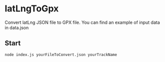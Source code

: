 # latLngToGpx
Convert latLng JSON file to GPX file.
You can find an example of input data in data.json

## Start
```
node index.js yourFileToConvert.json yourTrackName
```
